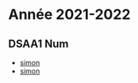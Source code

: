 
# Année 2021-2022

## DSAA1 Num

* [simon](https://simondenoual.github.io/simon_paysage/)
* [simon](https://simondenoual.github.io/simon_paysage/paysage.html)
